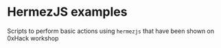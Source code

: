 # HermezJS examples
Scripts to perform basic actions using `hermezjs` that have been shown on 0xHack workshop